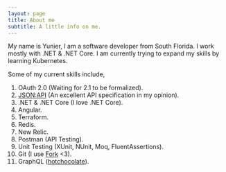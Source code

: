 ```yaml
---
layout: page
title: About me
subtitle: A little info on me.
---
```

My name is Yunier, I am a software developer from South Florida. I work mostly with .NET & .NET Core. I am currently trying to expand my skills by learning Kubernetes.

Some of my current skills include,

1. OAuth 2.0 (Waiting for 2.1 to be formalized).
2. [JSON:API](https://jsonapi.org/) (An excellent API specification in my opinion).
3. .NET & .NET Core (I love .NET Core).
4. Angular.
5. Terraform.
6. Redis.
7. New Relic.
8. Postman (API Testing).
9. Unit Testing (XUnit, NUnit, Moq, FluentAssertions).
10. Git (I use [Fork](https://fork.dev/) <3).
11. GraphQL ([hotchocolate](https://chillicream.com/docs/hotchocolate/)).